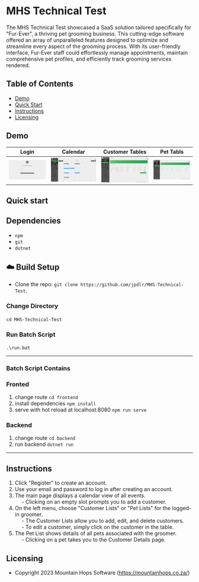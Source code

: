 # MHS Technical Test

The MHS Technical Test showcased a SaaS solution tailored specifically for "Fur-Ever", a thriving pet grooming business. This cutting-edge software offered an array of unparalleled features designed to optimize and streamline every aspect of the grooming process. With its user-friendly interface, Fur-Ever staff could effortlessly manage appointments, maintain comprehensive pet profiles, and efficiently track grooming services rendered.


## Table of Contents

* [Demo](#demo)
* [Quick Start](#quick-start)
* [Instructions](#instructions)
* [Licensing](#licensing)


## Demo

| Login | Calendar | Customer Tables | Pet Tabls |
| --- | --- | --- | --- |
| ![Login page](github/assets/login.png) | ![Calendar Page](github/assets/Calendar.png) | ![Customer Tables page ](github/assets/CustomerTables.png) | ![Pet Tabls Page](github/assets/PetsTable.png) |


## Quick start

## Dependencies
- `npm`
- `git`
- `dotnet`

## :cloud: Build Setup
- Clone the repo: `git clone https://github.com/jpdlr/MHS-Technical-Test`.

### Change Directory
`cd MHS-Technical-Test`

### Run Batch Script
`.\run.bat`

---

### Batch Script Contains
### Fronted
1. change route
`cd frontend`
2. install dependencies
`npm install`
3. serve with hot reload at localhost:8080
`npm run serve`

### Backend
1. change route
`cd backend`
2. run backend
`dotnet run`

---

## Instructions
1. Click "Register" to create an account.
2. Use your email and password to log in after creating an account.
3. The main page displays a calendar view of all events. <br>
&emsp;  - Clicking on an empty slot prompts you to add a customer. <br>
4. On the left menu, choose "Customer Lists" or "Pet Lists" for the logged-in groomer. <br>
&emsp;  - The Customer Lists allow you to add, edit, and delete customers. <br>
&emsp;  - To edit a customer, simply click on the customer in the table. <br>
5. The Pet List shows details of all pets associated with the groomer. <br>
&emsp;  - Clicking on a pet takes you to the Customer Details page.

## Licensing

- Copyright 2023 Mountain Hops Software (https://mountainhops.co.za/)
